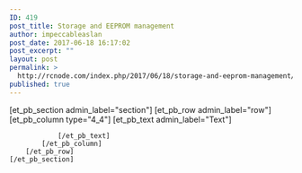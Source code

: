 ```yaml
---
ID: 419
post_title: Storage and EEPROM management
author: impeccableaslan
post_date: 2017-06-18 16:17:02
post_excerpt: ""
layout: post
permalink: >
  http://rcnode.com/index.php/2017/06/18/storage-and-eeprom-management/
published: true
---
```

[et_pb_section admin_label="section"]
		[et_pb_row admin_label="row"]
			[et_pb_column type="4_4"]
				[et_pb_text admin_label="Text"]
					
				[/et_pb_text]
			[/et_pb_column]
		[/et_pb_row]
	[/et_pb_section]